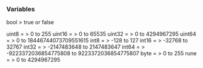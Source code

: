 ### Variables

bool > true or false

uint8 = > 0 to 255
uint16 = > 0 to 65535
uint32 = > 0 to 4294967295
uint64 = > 0 to 18446744073709551615
int8 = > -128 to 127
int16 = > -32768 to 32767
int32 = > -2147483648 to 2147483647
int64 = > -9223372036854775808 to 9223372036854775807
byte = > 0 to 255
rune = > 0 to 4294967295
